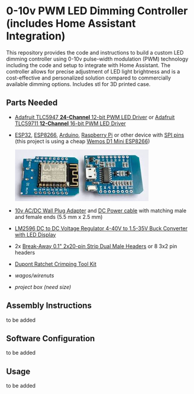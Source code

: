 # 0-10v PWM LED Dimming Controller (includes Home Assistant Integration)

This repository provides the code and instructions to build a custom LED dimming controller using 0-10v pulse-width modulation (PWM) technology including the code and setup to integrate with Home Assistant. The controller allows for precise adjustment of LED light brightness and is a cost-effective and personalized solution compared to commercially available dimming options.  Includes stl for 3D printed case.

## Parts Needed
- [Adafruit TLC5947 **24-Channel** 12-bit PWM LED Driver](https://www.adafruit.com/product/1429)
or [Adafruit TLC59711 **12-Channel** 16-bit PWM LED Driver](https://www.adafruit.com/product/3995)
- [ESP32](https://www.google.com/search?q=ESP32+development+boards), [ESP8266](https://www.google.com/search?q=ESP8266+development+boards), [Arduino](https://www.google.com/search?q=arduino+development+boards), [Raspberry Pi](https://www.google.com/search?q=raspberry-pi) or other device with [SPI pins](https://www.google.com/search?q=spi+pins) (this project is using a cheap [Wemos D1 Mini ESP8266](https://www.google.com/search?q=wemos+mini+d1))

    ![Wemos D1 Mini ESP8266](/images/esp8266%20wemos%20d1%20mini.jpg)




- [10v AC/DC Wall Plug Adapter](https://www.digikey.ca/en/products/detail/globtek-inc/WR9HU1800LCP-F-R6B/10187591) and [DC Power cable](https://www.amazon.ca/s?k=DC+Power+Extension+Cable+5.5+mm+x+2.5+mm+Male+to+Female+Connector) with matching male and female ends (5.5 mm x 2.5 mm)
- [LM2596 DC to DC Voltage Regulator 4-40V to 1.5-35V Buck Converter with LED Display](https://www.google.com/search?q=LM2596+DC+to+DC+Voltage+Regulator+4-40V+to+1.5-35V+Buck+Converter+with+LED+Display)
- 2x [Break-Away 0.1" 2x20-pin Strip Dual Male Headers](https://www.google.com/search?q=Break-Away+0.1%22+2x20-pin+Strip+Dual+Male+Header) or 8 3x2 pin headers
- [Dupont Ratchet Crimping Tool Kit](https://www.google.com/search?q=Dupont+Ratchet+Crimping+Tool+Kit)
- _wagos/wirenuts_
- _project box (need size)_

## Assembly Instructions
to be added

## Software Configuration
to be added

## Usage
to be added
